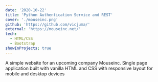 ```yaml
---
date: '2020-10-22'
title: 'Python Authentication Service and REST'
cover: './mouseinc.png'
github: 'https://github.com/vicjuma/'
external: 'https://mouseinc.net/'
tech:
  - HTML/CSS
  - Bootstrap
showInProjects: true
---
```


A simple website for an upcoming company Mouseinc. Single page application built with vanilla HTML and CSS with responsive layout for mobile and desktop devices
